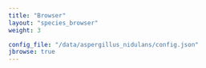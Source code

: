```yaml
---
title: "Browser"
layout: "species_browser"
weight: 3

config_file: "/data/aspergillus_nidulans/config.json"
jbrowse: true
---
```


